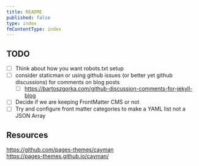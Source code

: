 ```yaml
---
title: README
published: false
type: index
fmContentType: index
---
```


## TODO

* [ ] Think about how you want robots.txt setup
* [ ] consider staticman or using github issues (or better yet github discussions) for comments on blog posts
  * [ ] <https://bartoszgorka.com/github-discussion-comments-for-jekyll-blog>
* [ ] Decide if we are keeping FrontMatter CMS or not
* [ ] Try and configure front matter categories to make a YAML list not a JSON Array

## Resources

<https://github.com/pages-themes/cayman>\
<https://pages-themes.github.io/cayman/>
